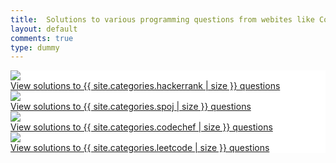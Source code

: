 ```yaml
---
title:  Solutions to various programming questions from webites like Codechef, HackerRank, Spoj and LeetCode
layout: default
comments: true
type: dummy
---
```


<div class="ui hidden section divider"></div>
<div class="ui grid" style="background-color: #FFFFFF;">
  <div class="row">
    <div class="two wide column"></div>
    <div class="twelve wide column center aligned">
        <div class="ui two column grid">
            <div class="column">
                <a class="ui item medium image" href="{% post_url 1979-01-01-hackerrank %}" title="View solutions to {{ site.categories.hackerrank | size }} questions">
                    <image src="/static/images/hackerrank.png"/>
                </a>
                <br/>
                <a class="ui item medium image" href="{% post_url 1979-01-01-hackerrank %}">
                    View solutions to {{ site.categories.hackerrank | size }} questions
                </a>
            </div>
            <div class="column">
                <a class="ui item medium image" href="{% post_url 1979-01-01-spoj %}" title="View solutions to {{ site.categories.spoj | size }} questions">
                    <image src="/static/images/spoj.png"/>
                </a>
                <br/>
                <a class="ui item medium image" href="{% post_url 1979-01-01-spoj %}">
                    View solutions to {{ site.categories.spoj | size }} questions
                </a>
            </div>
            <div class="column">
                <a class="ui item medium image" href="{% post_url 1979-01-01-codechef %}" title="View solutions to {{ site.categories.codechef | size }} questions">
                    <image src="/static/images/codechef.png"/>
                </a>
                <br/>
                <a class="ui item medium image" href="{% post_url 1979-01-01-codechef %}">
                    View solutions to {{ site.categories.codechef | size }} questions
                </a>
            </div>
            <div class="column">
                <a class="ui item medium image" href="{% post_url 1979-01-01-leetcode %}" title="View solutions to {{ site.categories.leetcode | size }} questions">
                    <image src="/static/images/leetcode.jpg"/>
                </a>
                <br/>
                <a class="ui item medium image" href="{% post_url 1979-01-01-leetcode %}">
                    View solutions to {{ site.categories.leetcode | size }} questions
                </a>
            </div>
        </div>
    </div>
  </div>
</div>
